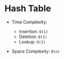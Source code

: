 # Hash Table

- Time Complexity:
    - Insertion: `O(1)`
    - Deletion: `O(1)`
    - Lookup: `O(1)`
    
- Space Complexity: `O(n)`
